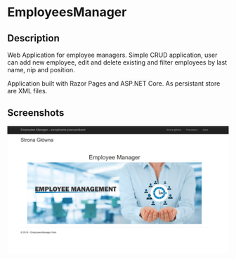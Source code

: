 
EmployeesManager
======

## Description

Web Application for employee managers. Simple CRUD application, user can add new employee, edit and delete existing and filter employees by last name, nip and position.

Application built with Razor Pages and ASP.NET Core. As persistant store are XML files.

## Screenshots
![alt screenshot](https://github.com/kamilkolodziejski/EmployeesManager/blob/master/start_page.jpg "Start page")

